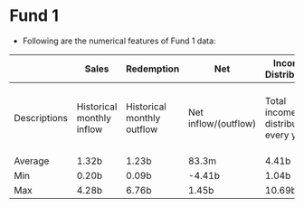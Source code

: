 # Fund 1

* Following are the numerical features of Fund 1 data:

|          | Sales | Redemption | Net | Income Distributed | Fund Size | Dividend | FBMKLCI |
|----------|------|-------|------------|-------------|---------------|------------|-------------|
| Descriptions| Historical monthly inflow | Historical monthly outflow | Net inflow/(outflow) | Total income distributed every year | Accummulated asset under management | Annual income distribution rate | FTSE Bursa Malaysia KLCI price index |
| Average | 1.32b | 1.23b | 83.3m | 4.41b | 54.68b | 10.29% | 1,082.76 |
| Min | 0.20b | 0.09b | -4.41b | 1.04b | 10.18b | 7.75% | 302.91 |
| Max | 4.28b | 6.76b | 1.45b | 10.69b | 148.44b | 14% | 1,882.71 |
